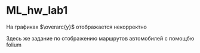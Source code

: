 # ML_hw_lab1

На графиках $\overarc{y}$ отображается некорректно

Здесь же задание по отображению маршрутов автомобилей с помощбю folium
